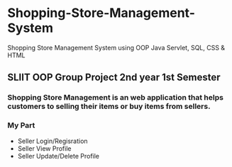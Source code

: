 # Shopping-Store-Management-System
Shopping Store Management System using OOP Java Servlet, SQL, CSS &amp; HTML

## SLIIT OOP Group Project 2nd year 1st Semester 
### Shopping Store Management is an web application that helps customers to selling their items or buy items from sellers.  
### My Part
* Seller Login/Regisration
* Seller View Profile
* Seller Update/Delete Profile


